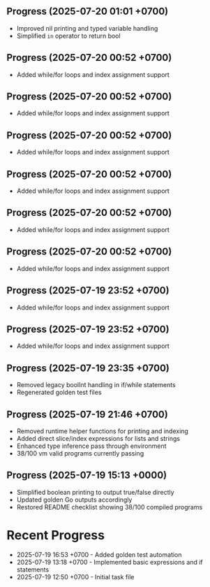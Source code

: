 ## Progress (2025-07-20 01:01 +0700)
- Improved nil printing and typed variable handling
- Simplified `in` operator to return bool

## Progress (2025-07-20 00:52 +0700)
- Added while/for loops and index assignment support

## Progress (2025-07-20 00:52 +0700)
- Added while/for loops and index assignment support

## Progress (2025-07-20 00:52 +0700)
- Added while/for loops and index assignment support

## Progress (2025-07-20 00:52 +0700)
- Added while/for loops and index assignment support

## Progress (2025-07-20 00:52 +0700)
- Added while/for loops and index assignment support

## Progress (2025-07-20 00:52 +0700)
- Added while/for loops and index assignment support

## Progress (2025-07-19 23:52 +0700)
- Added while/for loops and index assignment support

## Progress (2025-07-19 23:52 +0700)
- Added while/for loops and index assignment support

## Progress (2025-07-19 23:35 +0700)
- Removed legacy boolInt handling in if/while statements
- Regenerated golden test files

## Progress (2025-07-19 21:46 +0700)
- Removed runtime helper functions for printing and indexing
- Added direct slice/index expressions for lists and strings
- Enhanced type inference pass through environment
- 38/100 vm valid programs currently passing

## Progress (2025-07-19 15:13 +0000)
- Simplified boolean printing to output true/false directly
- Updated golden Go outputs accordingly
- Restored README checklist showing 38/100 compiled programs

# Recent Progress
- 2025-07-19 16:53 +0700 - Added golden test automation
- 2025-07-19 13:18 +0700 - Implemented basic expressions and if statements
- 2025-07-19 12:50 +0700 - Initial task file
